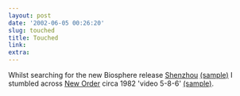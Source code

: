 ```yaml
---
layout: post
date: '2002-06-05 00:26:20'
slug: touched
title: Touched
link: 
extra: 
---
```


Whilst searching for the new Biosphere release [Shenzhou](http://www.touch.demon.co.uk/releases/TO55.html) [(sample)](http://www.orpresents.net/touchmp3/Shenzhou.mp3) I stumbled across  [New Order](http://www.touch.demon.co.uk/releases/Tone7.html) circa 1982 'video 5-8-6' [(sample)](http://www.musicformobiles.net/mp3s/Video%205-8-6.mp3).